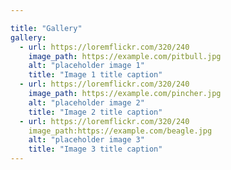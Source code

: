 ```yaml
---

title: "Gallery"
gallery:
  - url: https://loremflickr.com/320/240
    image_path: https://example.com/pitbull.jpg
    alt: "placeholder image 1"
    title: "Image 1 title caption"
  - url: https://loremflickr.com/320/240
    image_path: https://example.com/pincher.jpg
    alt: "placeholder image 2"
    title: "Image 2 title caption"
  - url: https://loremflickr.com/320/240
    image_path:https://example.com/beagle.jpg
    alt: "placeholder image 3"
    title: "Image 3 title caption"
---
```

